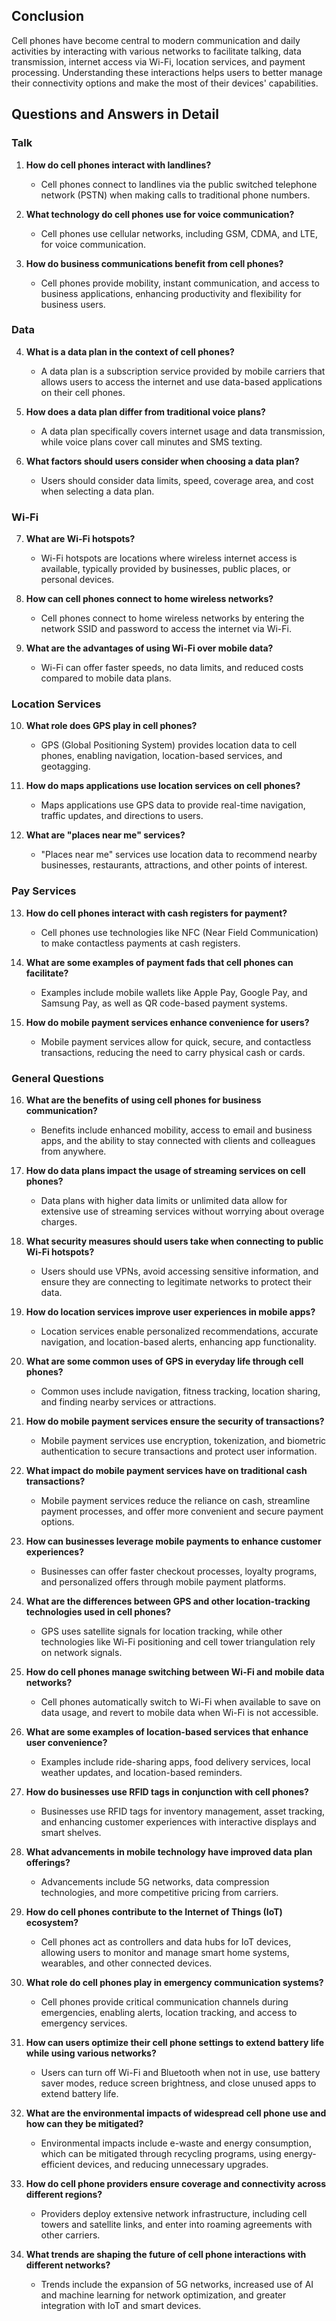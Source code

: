## Conclusion

Cell phones have become central to modern communication and daily activities by interacting with various networks to facilitate talking, data transmission, internet access via Wi-Fi, location services, and payment processing. Understanding these interactions helps users to better manage their connectivity options and make the most of their devices' capabilities.

## Questions and Answers in Detail

### Talk

1. **How do cell phones interact with landlines?**
   - Cell phones connect to landlines via the public switched telephone network (PSTN) when making calls to traditional phone numbers.

2. **What technology do cell phones use for voice communication?**
   - Cell phones use cellular networks, including GSM, CDMA, and LTE, for voice communication.

3. **How do business communications benefit from cell phones?**
   - Cell phones provide mobility, instant communication, and access to business applications, enhancing productivity and flexibility for business users.

### Data

4. **What is a data plan in the context of cell phones?**
   - A data plan is a subscription service provided by mobile carriers that allows users to access the internet and use data-based applications on their cell phones.

5. **How does a data plan differ from traditional voice plans?**
   - A data plan specifically covers internet usage and data transmission, while voice plans cover call minutes and SMS texting.

6. **What factors should users consider when choosing a data plan?**
   - Users should consider data limits, speed, coverage area, and cost when selecting a data plan.

### Wi-Fi

7. **What are Wi-Fi hotspots?**
   - Wi-Fi hotspots are locations where wireless internet access is available, typically provided by businesses, public places, or personal devices.

8. **How can cell phones connect to home wireless networks?**
   - Cell phones connect to home wireless networks by entering the network SSID and password to access the internet via Wi-Fi.

9. **What are the advantages of using Wi-Fi over mobile data?**
   - Wi-Fi can offer faster speeds, no data limits, and reduced costs compared to mobile data plans.

### Location Services

10. **What role does GPS play in cell phones?**
    - GPS (Global Positioning System) provides location data to cell phones, enabling navigation, location-based services, and geotagging.

11. **How do maps applications use location services on cell phones?**
    - Maps applications use GPS data to provide real-time navigation, traffic updates, and directions to users.

12. **What are "places near me" services?**
    - "Places near me" services use location data to recommend nearby businesses, restaurants, attractions, and other points of interest.

### Pay Services

13. **How do cell phones interact with cash registers for payment?**
    - Cell phones use technologies like NFC (Near Field Communication) to make contactless payments at cash registers.

14. **What are some examples of payment fads that cell phones can facilitate?**
    - Examples include mobile wallets like Apple Pay, Google Pay, and Samsung Pay, as well as QR code-based payment systems.

15. **How do mobile payment services enhance convenience for users?**
    - Mobile payment services allow for quick, secure, and contactless transactions, reducing the need to carry physical cash or cards.

### General Questions

16. **What are the benefits of using cell phones for business communication?**
    - Benefits include enhanced mobility, access to email and business apps, and the ability to stay connected with clients and colleagues from anywhere.

17. **How do data plans impact the usage of streaming services on cell phones?**
    - Data plans with higher data limits or unlimited data allow for extensive use of streaming services without worrying about overage charges.

18. **What security measures should users take when connecting to public Wi-Fi hotspots?**
    - Users should use VPNs, avoid accessing sensitive information, and ensure they are connecting to legitimate networks to protect their data.

19. **How do location services improve user experiences in mobile apps?**
    - Location services enable personalized recommendations, accurate navigation, and location-based alerts, enhancing app functionality.

20. **What are some common uses of GPS in everyday life through cell phones?**
    - Common uses include navigation, fitness tracking, location sharing, and finding nearby services or attractions.

21. **How do mobile payment services ensure the security of transactions?**
    - Mobile payment services use encryption, tokenization, and biometric authentication to secure transactions and protect user information.

22. **What impact do mobile payment services have on traditional cash transactions?**
    - Mobile payment services reduce the reliance on cash, streamline payment processes, and offer more convenient and secure payment options.

23. **How can businesses leverage mobile payments to enhance customer experiences?**
    - Businesses can offer faster checkout processes, loyalty programs, and personalized offers through mobile payment platforms.

24. **What are the differences between GPS and other location-tracking technologies used in cell phones?**
    - GPS uses satellite signals for location tracking, while other technologies like Wi-Fi positioning and cell tower triangulation rely on network signals.

25. **How do cell phones manage switching between Wi-Fi and mobile data networks?**
    - Cell phones automatically switch to Wi-Fi when available to save on data usage, and revert to mobile data when Wi-Fi is not accessible.

26. **What are some examples of location-based services that enhance user convenience?**
    - Examples include ride-sharing apps, food delivery services, local weather updates, and location-based reminders.

27. **How do businesses use RFID tags in conjunction with cell phones?**
    - Businesses use RFID tags for inventory management, asset tracking, and enhancing customer experiences with interactive displays and smart shelves.

28. **What advancements in mobile technology have improved data plan offerings?**
    - Advancements include 5G networks, data compression technologies, and more competitive pricing from carriers.

29. **How do cell phones contribute to the Internet of Things (IoT) ecosystem?**
    - Cell phones act as controllers and data hubs for IoT devices, allowing users to monitor and manage smart home systems, wearables, and other connected devices.

30. **What role do cell phones play in emergency communication systems?**
    - Cell phones provide critical communication channels during emergencies, enabling alerts, location tracking, and access to emergency services.

31. **How can users optimize their cell phone settings to extend battery life while using various networks?**
    - Users can turn off Wi-Fi and Bluetooth when not in use, use battery saver modes, reduce screen brightness, and close unused apps to extend battery life.

32. **What are the environmental impacts of widespread cell phone use and how can they be mitigated?**
    - Environmental impacts include e-waste and energy consumption, which can be mitigated through recycling programs, using energy-efficient devices, and reducing unnecessary upgrades.

33. **How do cell phone providers ensure coverage and connectivity across different regions?**
    - Providers deploy extensive network infrastructure, including cell towers and satellite links, and enter into roaming agreements with other carriers.

34. **What trends are shaping the future of cell phone interactions with different networks?**
    - Trends include the expansion of 5G networks, increased use of AI and machine learning for network optimization, and greater integration with IoT and smart devices.
